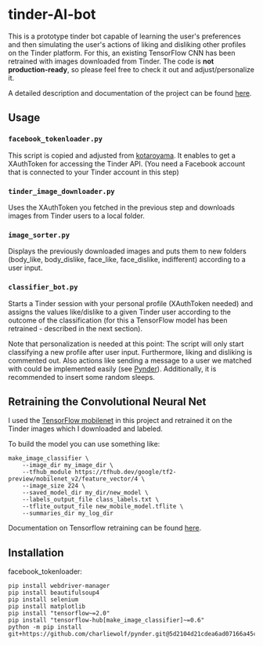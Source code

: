 # tinder-AI-bot
This is a prototype tinder bot capable of learning the user's preferences and then simulating the user's actions of liking and disliking other profiles on the Tinder platform. For this, an existing TensorFlow CNN has been retrained with images downloaded from Tinder. The code is **not production-ready**, so please feel free to check it out and adjust/personalize it.

A detailed description and documentation of the project can be found [here](https://google.com).

## Usage

### `facebook_tokenloader.py`

This script is copied and adjusted from [kotaroyama](https://github.com/kotaroyama/Get-Tinder-XAuthToken/blob/main/get_tinder_auth.py). It enables to get a XAuthToken for accessing the Tinder API. (You need a Facebook account that is connected to your Tinder account in this step)

### `tinder_image_downloader.py`

Uses the XAuthToken you fetched in the previous step and downloads images from Tinder users to a local folder.

### `image_sorter.py`

Displays the previously downloaded images and puts them to new folders (body_like, body_dislike, face_like, face_dislike, indifferent) according to a user input.

### `classifier_bot.py`

Starts a Tinder session with your personal profile (XAuthToken needed) and assigns the values like/dislike to a given Tinder user according to the outcome of the classification (for this a TensorFlow model has been retrained - described in the next section).

Note that personalization is needed at this point: The script will only start classifying a new profile after user input. Furthermore, liking and disliking is commented out. Also actions like sending a message to a user we matched with could be implemented easily (see [Pynder](https://github.com/charliewolf/pynder)). Additionally, it is recommended to insert some random sleeps.

## Retraining the Convolutional Neural Net

I used the [TensorFlow mobilenet](https://github.com/tensorflow/models/tree/master/research/slim/nets/mobilenet) in this project and retrained it on the Tinder images which I downloaded and labeled.

To build the model you can use something like:

    make_image_classifier \
        --image_dir my_image_dir \
        --tfhub_module https://tfhub.dev/google/tf2-preview/mobilenet_v2/feature_vector/4 \
        --image_size 224 \
        --saved_model_dir my_dir/new_model \
        --labels_output_file class_labels.txt \
        --tflite_output_file new_mobile_model.tflite \
        --summaries_dir my_log_dir

Documentation on Tensorflow retraining can be found [here](https://github.com/tensorflow/hub/tree/master/tensorflow_hub/tools/make_image_classifier).

## Installation

facebook_tokenloader:

    pip install webdriver-manager
    pip install beautifulsoup4
    pip install selenium
    pip install matplotlib
    pip install "tensorflow~=2.0"
    pip install "tensorflow-hub[make_image_classifier]~=0.6"
    python -m pip install git+https://github.com/charliewolf/pynder.git@5d2104d21cdea6ad07166a45c3e91864113d6e3e
